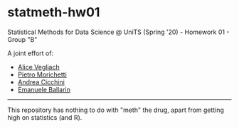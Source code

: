 # statmeth-hw01

Statistical Methods for Data Science @ UniTS (Spring '20) - Homework 01 - Group "B"

A joint effort of:  
- [Alice Vegliach](https://github.com/alicev97)  
- [Pietro Morichetti](https://github.com/wilsonjefferson)  
- [Andrea Cicchini](https://github.com/Andrecik)  
- [Emanuele Ballarin](https://github.com/emaballarin)  


---
This repository has nothing to do with "meth" the drug, apart from getting high on statistics (and R).

